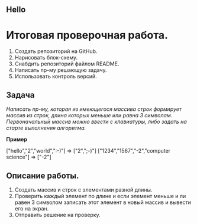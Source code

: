 ## Hello
# Итоговая проверочная работа.
1. Создать репозиторий на GitHub.
2. Нарисовать блок-схему.
3. Снабдить репозиторий файлом README.
4. Написать пр-му решающую задачу.
5. Использовать контроль версий.

## Задача

*Написать пр-му, которая из имеющегося массива строк формирует массив из строк, длина которых меньше или равна 3 символам. Первоначальный массив можно ввести с клавиатуры, либо задать на старте выполнения алгоритма.*

**Пример** 

["hello","2","world",":-)"] => ["2",";-)"]
["1234","1567","-2","computer science"] => ["-2"]

## Описание работы.

1. Создать массив и строк с элементами разной длины.
2. Проверить каждый элемент по длине и если элемент меньше и ли равен 3 символом записать этот элемент в новый массив и вывести его на экран.
3. Отправить решение на проверку.
